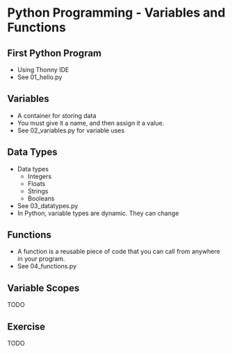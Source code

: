 # Python Programming - Variables and Functions

## First Python Program

* Using Thonny IDE
* See 01_hello.py

## Variables

* A container for storing data
* You must give it a name, and then assign it a value.
* See 02_variables.py for variable uses

## Data Types

* Data types
  * Integers
  * Floats
  * Strings
  * Booleans
* See 03_datatypes.py
* In Python, variable types are dynamic. They can change

## Functions

* A function is a reusable piece of code that you can call from anywhere in your program.
* See 04_functions.py

## Variable Scopes

TODO

## Exercise

TODO
